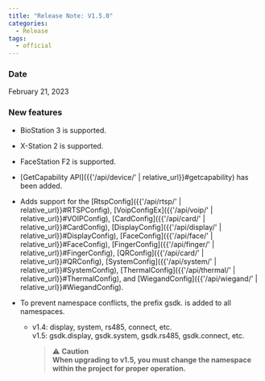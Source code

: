 ```yaml
---
title: "Release Note: V1.5.0"
categories:
  - Release
tags:
  - official
---
```


### Date
February 21, 2023

### New features

* BioStation 3 is supported.
* X-Station 2 is supported.
* FaceStation F2 is supported.
* [GetCapability API]({{'/api/device/' | relative_url}}#getcapability) has been added.
* Adds support for the [RtspConfig]({{'/api/rtsp/' | relative_url}}#RTSPConfig), [VoipConfigEx]({{'/api/voip/' | relative_url}}#VOIPConfig), [CardConfig]({{'/api/card/' | relative_url}}#CardConfig), [DisplayConfig]({{'/api/display/' | relative_url}}#DisplayConfig), [FaceConfig]({{'/api/face/' | relative_url}}#FaceConfig), [FingerConfig]({{'/api/finger/' | relative_url}}#FingerConfig), 
[QRConfig]({{'/api/card/' | relative_url}}#QRConfig), [SystemConfig]({{'/api/system/' | relative_url}}#SystemConfig), [ThermalConfig]({{'/api/thermal/' | relative_url}}#ThermalConfig), and [WiegandConfig]({{'/api/wiegand/' | relative_url}}#WiegandConfig).

* To prevent namespace conflicts, the prefix gsdk. is added to all namespaces.
  - v1.4: display, system, rs485, connect, etc.   
    v1.5: gsdk.display, gsdk.system, gsdk.rs485, gsdk.connect, etc.   

    > :warning: **Caution**   
    > **When upgrading to v1.5, you must change the namespace within the project for proper operation.**